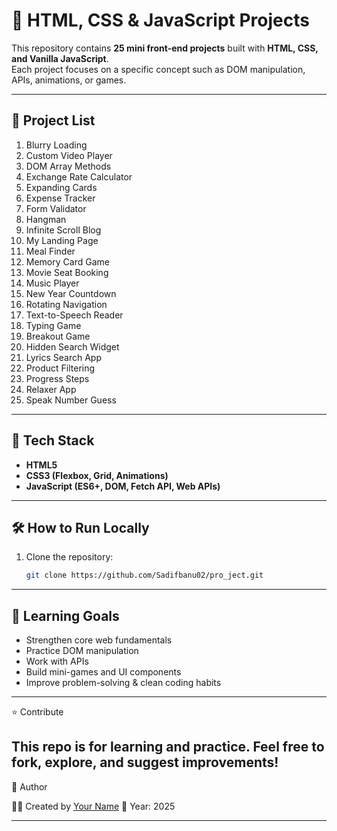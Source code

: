 # 🎯 HTML, CSS & JavaScript Projects

This repository contains **25 mini front-end projects** built with **HTML, CSS, and Vanilla JavaScript**.  
Each project focuses on a specific concept such as DOM manipulation, APIs, animations, or games.

---

## 📂 Project List

1. Blurry Loading  
2. Custom Video Player     
3. DOM Array Methods  
4. Exchange Rate Calculator  
5. Expanding Cards  
6. Expense Tracker  
7. Form Validator  
8. Hangman  
9. Infinite Scroll Blog  
10. My Landing Page  
11. Meal Finder  
12. Memory Card Game  
13. Movie Seat Booking  
14. Music Player  
15. New Year Countdown  
16. Rotating Navigation  
17. Text-to-Speech Reader  
18. Typing Game  
19. Breakout Game  
20. Hidden Search Widget  
21. Lyrics Search App  
22. Product Filtering  
23. Progress Steps  
24. Relaxer App  
25. Speak Number Guess

---

## 🚀 Tech Stack
- **HTML5**  
- **CSS3 (Flexbox, Grid, Animations)**  
- **JavaScript (ES6+, DOM, Fetch API, Web APIs)**

---

## 🛠 How to Run Locally
1. Clone the repository:
   ```bash
   git clone https://github.com/Sadifbanu02/pro_ject.git
---
## 🎯 Learning Goals

-  Strengthen core web fundamentals
-  Practice DOM manipulation
-  Work with APIs
-  Build mini-games and UI components
-  Improve problem-solving & clean coding habits
---
⭐ Contribute

This repo is for learning and practice.
Feel free to fork, explore, and suggest improvements!
---
📌 Author

👩‍💻 Created by [Your Name](https://github.com/Sadifbanu02)
📅 Year: 2025

---
